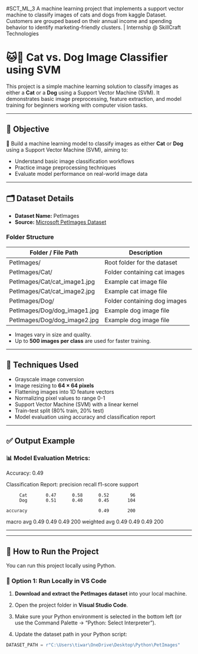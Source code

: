 #SCT_ML_3
A machine learning project that implements a support vector machine to classify images of cats and dogs from kaggle Dataset. Customers are grouped based on their annual income and spending behavior to identify marketing-friendly clusters. | Internship @ SkillCraft Technologies

# 🐱🐶 Cat vs. Dog Image Classifier using SVM

This project is a simple machine learning solution to classify images as either a **Cat** or a **Dog** using a Support Vector Machine (SVM). It demonstrates basic image preprocessing, feature extraction, and model training for beginners working with computer vision tasks.

---

## 📌 Objective

🔎 Build a machine learning model to classify images as either **Cat** or **Dog** using a Support Vector Machine (SVM), aiming to:

- Understand basic image classification workflows
- Practice image preprocessing techniques
- Evaluate model performance on real-world image data

---

## 🗂️ Dataset Details

- **Dataset Name:** PetImages
- **Source:** [Microsoft PetImages Dataset](https://www.microsoft.com/en-us/download/details.aspx?id=54765)

### Folder Structure

| Folder / File Path                | Description               |
|-----------------------------------|---------------------------|
| PetImages/                        | Root folder for the dataset |
| PetImages/Cat/                    | Folder containing cat images |
| PetImages/Cat/cat_image1.jpg      | Example cat image file |
| PetImages/Cat/cat_image2.jpg      | Example cat image file |
| PetImages/Dog/                    | Folder containing dog images |
| PetImages/Dog/dog_image1.jpg      | Example dog image file |
| PetImages/Dog/dog_image2.jpg      | Example dog image file |

- Images vary in size and quality.
- Up to **500 images per class** are used for faster training.

---

## 🧠 Techniques Used

- Grayscale image conversion
- Image resizing to **64 × 64 pixels**
- Flattening images into 1D feature vectors
- Normalizing pixel values to range 0-1
- Support Vector Machine (SVM) with a linear kernel
- Train-test split (80% train, 20% test)
- Model evaluation using accuracy and classification report

---

## ✅ Output Example

### 📊 Model Evaluation Metrics:

Accuracy: 0.49

Classification Report:
               precision    recall  f1-score   support

         Cat       0.47      0.58      0.52        96
         Dog       0.51      0.40      0.45       104

    accuracy                           0.49       200
   macro avg       0.49      0.49      0.49       200
weighted avg       0.49      0.49      0.49       200

---

---

## 🚀 How to Run the Project

You can run this project locally using Python.

### 🔹 Option 1: Run Locally in VS Code

1. **Download and extract the PetImages dataset** into your local machine.

2. Open the project folder in **Visual Studio Code**.

3. Make sure your Python environment is selected in the bottom left (or use the Command Palette → “Python: Select Interpreter”).

4. Update the dataset path in your Python script:

```python
DATASET_PATH = r"C:\Users\tiwar\OneDrive\Desktop\Python\PetImages"
